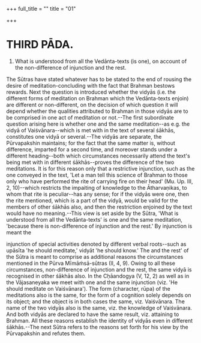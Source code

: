 +++
full_title = ""
title = "01"

+++




# THIRD PĀDA.

1. What is understood from all the Vedānta-texts (is one), on account of the non-difference of injunction and the rest.

The Sūtras have stated whatever has to be stated to the end of rousing the desire of meditation-concluding with the fact that Brahman bestows rewards. Next the question is introduced whether the vidyās (i.e. the different forms of meditation on Brahman which the Vedānta-texts enjoin) are different or non-different, on the decision of which question it will depend whether the qualities attributed to Brahman in those vidyās are to be comprised in one act of meditation or not.--The first subordinate question arising here is whether one and the same meditation--as e.g. the vidyā of Vaiśvānara--which is met with in the text of several śākhās, constitutes one vidyā or several.--The vidyās are separate, the Pūrvapakshin maintains; for the fact that the same matter is, without difference, imparted for a second time, and moreover stands under a different heading--both which circumstances necessarily attend the text's being met with in different śākhās--proves the difference of the two meditations. It is for this reason only that a restrictive injunction, such as the one conveyed in the text, 'Let a man tell this science of Brahman to those only who have performed the rite of carrying fire on their head' (Mu. Up. III, 2, 10)--which restricts the impaiting of knowledge to the Ātharvaṇikas, to whom that rite is peculiar--has any sense; for if the vidyās were one, then the rite mentioned, which is a part of the vidyā, would be valid for the members of other śākhās also, and then the restriction enjoined by the text would have no meaning.--This view is set aside by the Sūtra, 'What is understood from all the Vedānta-texts' is one and the same meditation, 'because there is non-difference of injunction and the rest.' By injunction is meant the

injunction of special activities denoted by different verbal roots--such as upāsīta 'he should meditate,' vidyāt 'he should know.' The and the rest' of the Sūtra is meant to comprise as additional reasons the circumstances mentioned in the Pūrva Mīmāṁsā-sūtras (II, 4, 9). Owing to all these circumstances, non-difference of injunction and the rest, the same vidyā is recognised in other śākhās also. In the Cḥāandogya (V, 12, 2) as well as in the Vājasaneyaka we meet with one and the same injunction (viz. 'He should meditate on Vaiśvānara'). The form (character, rūpa) of the meditations also is the same, for the form of a cognition solely depends on its object; and the object is in both cases the same, viz. Vaiśvānara. The name of the two vidyās also is the same, viz. the knowledge of Vaiśvānara. And both vidyās are declared to have the same result, viz. attaining to Brahman. All these reasons establish the identity of vidyās even in different śākhās.--The next Sūtra refers to the reasons set forth for his view by the Pūrvapakshin and refutes them.

